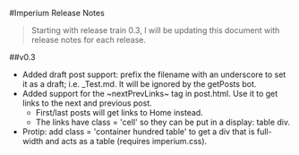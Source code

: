 #Imperium Release Notes

>Starting with release train 0.3, I will be updating this document with release notes for each release.

##v0.3
* Added draft post support: prefix the filename with an underscore to set it as a draft; i.e. _Test.md. It will be ignored by the getPosts bot.
* Added support for the ~nextPrevLinks~ tag in post.html. Use it to get links to the next and previous post. 
    - First/last posts will get links to Home instead. 
    - The links have class = 'cell' so they can be put in a display: table div. 
* Protip: add class = 'container hundred table' to get a div that is full-width and acts as a table (requires imperium.css).